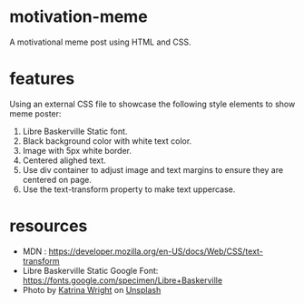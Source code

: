 # motivation-meme
A motivational meme post using HTML and CSS. 

# features
Using an external CSS file to showcase the following style elements to show meme poster: 
1. Libre Baskerville Static font.
2. Black background color with white text color.
3. Image with 5px white border.
4. Centered alighed text.
5. Use div container to adjust image and text margins to ensure they are centered on page.
6. Use the text-transform property to make text uppercase. 

# resources
- MDN : https://developer.mozilla.org/en-US/docs/Web/CSS/text-transform
- Libre Baskerville Static Google Font: https://fonts.google.com/specimen/Libre+Baskerville
- Photo by <a href="https://unsplash.com/@littleforestowl?utm_content=creditCopyText&utm_medium=referral&utm_source=unsplash">Katrina Wright</a> on <a href="https://unsplash.com/photos/toddler-looking-at-believe-in-yourself-graffiti-yMg_SMqfoRU?utm_content=creditCopyText&utm_medium=referral&utm_source=unsplash">Unsplash</a>
  
